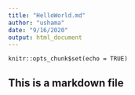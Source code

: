 ```yaml
---
title: "HelloWorld.md"
author: "ushama"
date: "9/16/2020"
output: html_document
---
```


```{r setup, include=FALSE}
knitr::opts_chunk$set(echo = TRUE)
```


## This is a markdown file


